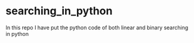# searching_in_python
In this repo I have put the python code of both linear and binary searching in python
